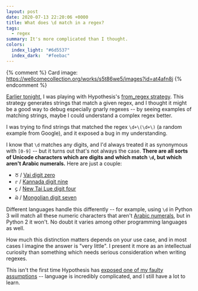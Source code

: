 ```yaml
---
layout: post
date: 2020-07-13 22:20:06 +0000
title: What does \d match in a regex?
tags:
  - regex
summary: It's more complicated than I thought.
colors:
  index_light: "#6d5537"
  index_dark:  "#feebac"
---
```


{% comment %}
  Card image: https://wellcomecollection.org/works/s5t86we5/images?id=at4afn8j
{% endcomment %}

[Earlier tonight](https://twitter.com/alexwlchan/status/1282771306824511488), I was playing with Hypothesis's [from_regex strategy](https://hypothesis.readthedocs.io/en/latest/data.html#hypothesis.strategies.from_regex).
This strategy generates strings that match a given regex, and I thought it might be a good way to debug especially gnarly regexes -- by seeing examples of matching strings, maybe I could understand a complex regex better.

I was trying to find strings that matched the regex `\d+\(\d+\)` (a random example from Google), and it exposed a bug in my understanding.

I know that `\d` matches any digits, and I'd always treated it as synonymous with `[0-9]` -- but it turns out that's not always the case.
**There are all sorts of Unicode characters which are digits and which match `\d`, but which aren't Arabic numerals.**
Here are just a couple:

- ꘠ / [Vai digit zero](https://www.fileformat.info/info/unicode/char/a620/index.htm)
- ೯ / [Kannada digit nine](https://www.fileformat.info/info/unicode/char/0cef/index.htm)
- ᧔ / [New Tai Lue digit four](https://www.fileformat.info/info/unicode/char/19d4/index.htm)
- ᠗ / [Mongolian digit seven](https://www.fileformat.info/info/unicode/char/1817/index.htm)

Different languages handle this differently -- for example, using `\d` in Python 3 will match all these numeric characters that aren't [Arabic numerals](https://en.wikipedia.org/wiki/Arabic_numerals), but in Python 2 it won't.
No doubt it varies among other programming languages as well.

How much this distinction matters depends on your use case, and in most cases I imagine the answer is "very little".
I present it more as an intellectual curiosity than something which needs serious consideration when writing regexes.

This isn't the first time Hypothesis has [exposed one of my faulty assumptions](/2016/strings-are-terrible/) -- language is incredibly complicated, and I still have a lot to learn.
